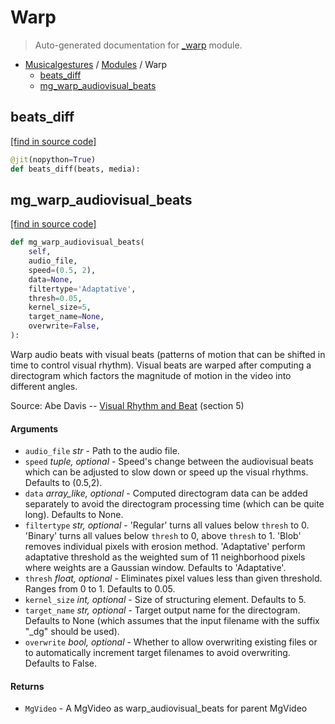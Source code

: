 # Warp

> Auto-generated documentation for [_warp](https://github.com/fourMs/MGT-python/blob/master/_warp.py) module.

- [Musicalgestures](README.md#musicalgestures-index) / [Modules](MODULES.md#musicalgestures-modules) / Warp
    - [beats_diff](#beats_diff)
    - [mg_warp_audiovisual_beats](#mg_warp_audiovisual_beats)

## beats_diff

[[find in source code]](https://github.com/fourMs/MGT-python/blob/master/_warp.py#L14)

```python
@jit(nopython=True)
def beats_diff(beats, media):
```

## mg_warp_audiovisual_beats

[[find in source code]](https://github.com/fourMs/MGT-python/blob/master/_warp.py#L21)

```python
def mg_warp_audiovisual_beats(
    self,
    audio_file,
    speed=(0.5, 2),
    data=None,
    filtertype='Adaptative',
    thresh=0.05,
    kernel_size=5,
    target_name=None,
    overwrite=False,
):
```

Warp audio beats with visual beats (patterns of motion that can be shifted in time to control visual rhythm).
Visual beats are warped after computing a directogram which factors the magnitude of motion in the video into different angles.

Source: Abe Davis -- [Visual Rhythm and Beat](http://www.abedavis.com/files/papers/VisualRhythm_Davis18.pdf) (section 5)

#### Arguments

- `audio_file` *str* - Path to the audio file.
- `speed` *tuple, optional* - Speed's change between the audiovisual beats which can be adjusted to slow down or speed up the visual rhythms. Defaults to (0.5,2).
- `data` *array_like, optional* - Computed directogram data can be added separately to avoid the directogram processing time (which can be quite long). Defaults to None.
- `filtertype` *str, optional* - 'Regular' turns all values below `thresh` to 0. 'Binary' turns all values below `thresh` to 0, above `thresh` to 1. 'Blob' removes individual pixels with erosion method. 'Adaptative' perform adaptative threshold as the weighted sum of 11 neighborhood pixels where weights are a Gaussian window. Defaults to 'Adaptative'.
- `thresh` *float, optional* - Eliminates pixel values less than given threshold. Ranges from 0 to 1. Defaults to 0.05.
- `kernel_size` *int, optional* - Size of structuring element. Defaults to 5.
- `target_name` *str, optional* - Target output name for the directogram. Defaults to None (which assumes that the input filename with the suffix "_dg" should be used).
- `overwrite` *bool, optional* - Whether to allow overwriting existing files or to automatically increment target filenames to avoid overwriting. Defaults to False.

#### Returns

- `MgVideo` - A MgVideo as warp_audiovisual_beats for parent MgVideo
